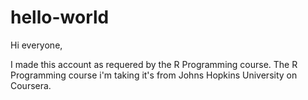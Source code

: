 # hello-world

Hi everyone,

I made this account as requered by the R Programming course.
The R Programming course i'm taking it's from Johns Hopkins
University on Coursera.
